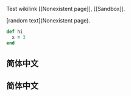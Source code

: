 Test wikilink [[Nonexistent page]], [[Sandbox]].

[random text](Nonexistent page).

``` ruby
def hi
  x = 3
end
```


## 简体中文

## 简体中文
